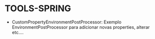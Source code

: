 # TOOLS-SPRING

- CustomPropertyEnvironmentPostProcessor: Exemplo EnvironmentPostProcessor para adicionar novas properties, alterar etc....